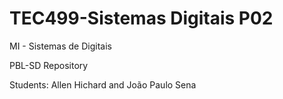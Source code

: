 # TEC499-Sistemas Digitais P02
MI - Sistemas de Digitais

PBL-SD Repository

Students: Allen Hichard and João Paulo Sena
